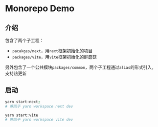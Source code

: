 # Monorepo Demo

## 介绍

包含了两个子工程：
- `pacakges/next`，用`next`框架初始化的项目
- `packages/vite`，用`vite`框架初始化的鲜蘑菇

另外包含了一个公共模块`packages/common`，两个子工程通过`alias`的形式引入，支持热更新

## 启动

```bash
yarn start:next;
# 等同于 yarn workspace next dev

yarn start:vite
# 等同于 yarn workspace vite dev
```
